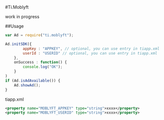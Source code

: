 #Ti.Moblyft

work in progress

##Usage
```javascript
var Ad = require("ti.moblyft");

Ad.initSDK({
		appKey : "APPKEY", // optional, you can use entry in tiapp.xml
		userId : "USERID" // optional, you can use entry in tiapp.xml
	}, 
	onSuccess : function() {
		console.log("OK");
	}
)
if (Ad.isAdAvailable()) {
	Ad.showAd();
}
```

tiapp.xml
```xml
<property name="MOBLYFT_APPKEY" type="string">xxxx</property>
<property name="MOBLYFT_USERID" type="string">xxxx</property>
```